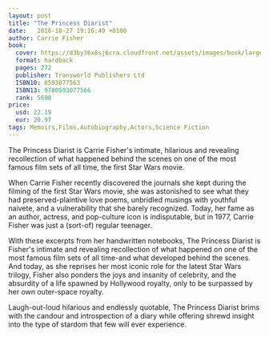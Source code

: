 ```yaml
---
layout: post
title: "The Princess Diarist"
date:   2016-10-27 19:16:49 +0100
author: Carrie Fisher
book: 
  cover: https://d3by36x8sj6cra.cloudfront.net/assets/images/book/large/9780/5930/9780593077566.jpg
  format: hardback
  pages: 272
  publisher: Transworld Publishers Ltd
  ISBN10: 0593077563
  ISBN13: 9780593077566
  rank: 5690
price: 
  usd: 22.19
  eur: 20.97
tags: Memoirs,Films,Autobiography,Actors,Science Fiction
---
```


The Princess Diarist is Carrie Fisher's intimate, hilarious and revealing recollection of what happened behind the scenes on one of the most famous film sets of all time, the first Star Wars movie. 

When Carrie Fisher recently discovered the journals she kept during the filming of the first Star Wars movie, she was astonished to see what they had preserved-plaintive love poems, unbridled musings with youthful naivete, and a vulnerability that she barely recognized. Today, her fame as an author, actress, and pop-culture icon is indisputable, but in 1977, Carrie Fisher was just a (sort-of) regular teenager. 

With these excerpts from her handwritten notebooks, The Princess Diarist is Fisher's intimate and revealing recollection of what happened on one of the most famous film sets of all time-and what developed behind the scenes. And today, as she reprises her most iconic role for the latest Star Wars trilogy, Fisher also ponders the joys and insanity of celebrity, and the absurdity of a life spawned by Hollywood royalty, only to be surpassed by her own outer-space royalty. 

Laugh-out-loud hilarious and endlessly quotable, The Princess Diarist brims with the candour and introspection of a diary while offering shrewd insight into the type of stardom that few will ever experience.
